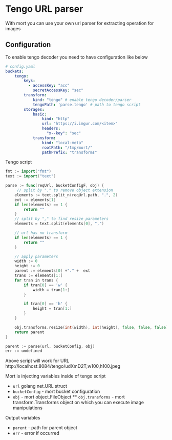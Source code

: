 # Tengo URL parser

With mort you can use your own url parser for extracting operation for images

## Configuration

To enable tengo decoder you need to have configuration like below

```yaml
# config.yaml
buckets:
    tengo:
        keys:
          - accessKey: "acc"
            secretAccessKey: "sec"
        transform:
            kind: "tengo" # enable tengo decoder/parser
            tengoPath: 'parse.tengo' # path to tengo script
        storages:
            basic:
                kind: "http"
                url: "https://i.imgur.com/<item>"
                headers:
                  "x--key": "sec"
            transform:
                kind: "local-meta"
                rootPath: "/tmp/mort/"
                pathPrefix: "transforms"
```

Tengo script

```go
fmt := import("fmt")
text := import("text")

parse := func(reqUrl, bucketConfigF, obj) {
     // split by "." to remove object extension
    elements := text.split_n(reqUrl.path, ".", 2)
    ext := elements[1]
    if len(elements) == 1 {
        return ""
    }
    // split by "," to find resize parameters
    elements = text.split(elements[0], ",")

    // url has no transform
    if len(elements) == 1 {
        return ""
    }

    // apply parameters
    width := 0
    height := 0
    parent := elements[0] +"." +  ext
    trans := elements[1:]
    for tran in trans {
        if tran[0] == 'w' {
            width = tran[1:]
        }

        if tran[0] == 'h' {
            height = tran[1:]
        }
    }

    obj.transforms.resize(int(width), int(height), false, false, false)
    return parent
}

parent := parse(url, bucketConfig, obj)
err := undefined
```

Above script will work for URL http://localhost:8084/tengo/udXmD2T,w100,h100.jpeg


Mort is injecting variables inside of tengo script
* `url` golang net.URL struct
* `bucketConfig` - mort bucket configuration
* `obj` - mort object.FileObject
** `obj.transforms` - mort transform.Transforms object on which you can execute image manipulations

Output variables
* `parent` - path for parent object
* `err` - error if occurred
